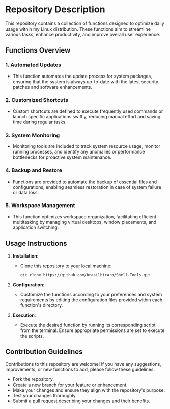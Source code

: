 # Repository Description

This repository contains a collection of functions designed to optimize daily usage within my Linux distribution. These functions aim to streamline various tasks, enhance productivity, and improve overall user experience.

## Functions Overview

### 1. Automated Updates
- This function automates the update process for system packages, ensuring that the system is always up-to-date with the latest security patches and software enhancements.

### 2. Customized Shortcuts
- Custom shortcuts are defined to execute frequently used commands or launch specific applications swiftly, reducing manual effort and saving time during regular tasks.

### 3. System Monitoring
- Monitoring tools are included to track system resource usage, monitor running processes, and identify any anomalies or performance bottlenecks for proactive system maintenance.

### 4. Backup and Restore
- Functions are provided to automate the backup of essential files and configurations, enabling seamless restoration in case of system failure or data loss.

### 5. Workspace Management
- This function optimizes workspace organization, facilitating efficient multitasking by managing virtual desktops, window placements, and application switching.

## Usage Instructions

1. **Installation**:
   - Clone this repository to your local machine:

     ```
     git clone https://github.com/brasilhicaro/Shell-Tools.git
     ```

2. **Configuration**:
   - Customize the functions according to your preferences and system requirements by editing the configuration files provided within each function's directory.

3. **Execution**:
   - Execute the desired function by running its corresponding script from the terminal. Ensure appropriate permissions are set to execute the scripts.

## Contribution Guidelines

Contributions to this repository are welcome! If you have any suggestions, improvements, or new functions to add, please follow these guidelines:

- Fork the repository.
- Create a new branch for your feature or enhancement.
- Make your changes and ensure they align with the repository's purpose.
- Test your changes thoroughly.
- Submit a pull request describing your changes and their benefits.
